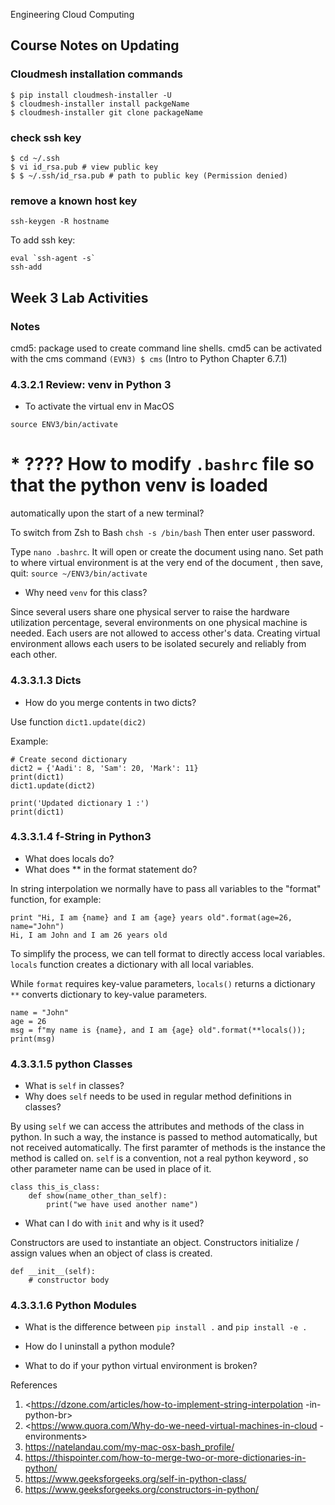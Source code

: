 Engineering Cloud Computing

## Course Notes on Updating 

### Cloudmesh installation commands
```
$ pip install cloudmesh-installer -U
$ cloudmesh-installer install packgeName
$ cloudmesh-installer git clone packageName
```
### check ssh key

```
$ cd ~/.ssh
$ vi id_rsa.pub # view public key
$ $ ~/.ssh/id_rsa.pub # path to public key (Permission denied)
```

### remove a known host key

`ssh-keygen -R hostname`

To add ssh key:

```
eval `ssh-agent -s`
ssh-add
```

## Week 3 Lab Activities 

### Notes
cmd5: package used to create command line shells.
cmd5 can be activated with the cms command
`(EVN3) $ cms`
(Intro to Python Chapter 6.7.1)


### 4.3.2.1 Review: venv in Python 3

* To activate the virtual env in MacOS

`source ENV3/bin/activate`

# * ???? How to modify `.bashrc` file so that the python venv is loaded
 automatically 
upon the start of a new terminal?

To switch from Zsh to Bash 
 ```chsh -s /bin/bash```
 Then enter user password.
 
 Type `nano .bashrc`. It will open or create the document using nano.
 Set path to where virtual environment is at the very end of the document
 , then save, quit:
 `source ~/ENV3/bin/activate`

 * Why need `venv` for this class?
 
 Since several users share one physical server to raise the hardware utilization
   percentage, several environments on one physical machine is needed. Each
    users are not allowed to access other's data. Creating virtual
     environment allows each users to be isolated securely and reliably from
      each other.

### 4.3.3.1.3 Dicts
* How do you merge contents in two dicts?

Use function `dict1.update(dic2)`

Example:
```dict1 = {'Ritika': 5, 'Sam': 7, 'John': 10}
# Create second dictionary
dict2 = {'Aadi': 8, 'Sam': 20, 'Mark': 11}
print(dict1)
dict1.update(dict2)

print('Updated dictionary 1 :')
print(dict1)
```
     
 ### 4.3.3.1.4 f-String in Python3
 * What does locals do?
 * What does ** in the format statement do?
 
 In string interpolation we normally have to pass all variables to the
  "format" function,
 for example:
 ```
print "Hi, I am {name} and I am {age} years old".format(age=26, name="John")
Hi, I am John and I am 26 years old
```
To simplify the process, we can tell format to directly access local variables.
`locals` function creates a dictionary with all local variables.

While `format` requires key-value parameters, `locals()` returns a dictionary
 `**` converts dictionary to key-value
parameters.
```
name = "John"
age = 26
msg = f"my name is {name}, and I am {age} old".format(**locals());
print(msg)
``` 

### 4.3.3.1.5 python Classes
* What is `self` in classes?
* Why does `self` needs to be used in regular method definitions in classes?

By using `self` we can access the attributes and methods of the class in
 python. In such a way, the instance is passed to method automatically, but
  not received automatically. The first paramter of methods is the instance
   the method is called on. `self` is a convention, not a real python keyword
   , so other parameter name can be used in place of it.

```
class this_is_class:  
    def show(name_other_than_self):  
        print("we have used another name")
```
* What can I do with  `init` and why is it used?

Constructors are used to instantiate an object. Constructors initialize
/ assign values when an object of class is created.

```buildoutcfg
def __init__(self):
    # constructor body
```

### 4.3.3.1.6 Python Modules
* What is the difference between `pip install .` and `pip install -e .`

* How do I uninstall a python module?

* What to do if your python virtual environment is broken?



References

1. <https://dzone.com/articles/how-to-implement-string-interpolation
-in-python-br>
2. <https://www.quora.com/Why-do-we-need-virtual-machines-in-cloud
 -environments>
3. <https://natelandau.com/my-mac-osx-bash_profile/>
4. <https://thispointer.com/how-to-merge-two-or-more-dictionaries-in-python/>
5. <https://www.geeksforgeeks.org/self-in-python-class/>
6. <https://www.geeksforgeeks.org/constructors-in-python/>